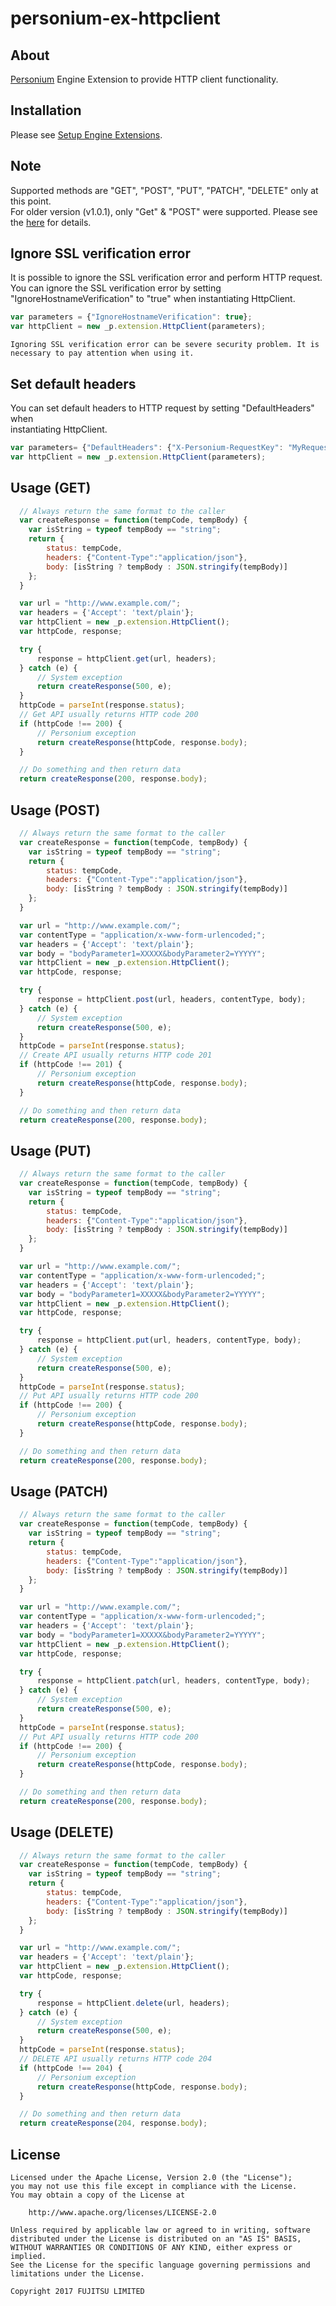 # personium-ex-httpclient

## About
[Personium](http://personium.io) Engine Extension to provide HTTP client functionality.

## Installation
Please see [Setup Engine Extensions](https://personium.io/docs/en/server-operator/setup_engine_extensions.html).

## Note
Supported methods are "GET", "POST", "PUT", "PATCH", "DELETE" only at this point.  
For older version (v1.0.1), only "Get" & "POST" were supported. Please see the [here](OlderVersion.md) for details.

## Ignore SSL verification error
It is possible to ignore the SSL verification error and perform HTTP request.
You can ignore the SSL verification error by setting "IgnoreHostnameVerification" to "true" when instantiating HttpClient.
```` javascript
var parameters = {"IgnoreHostnameVerification": true};
var httpClient = new _p.extension.HttpClient(parameters);
````
` Ignoring SSL verification error can be severe security problem. It is necessary to pay attention when using it. `

## Set default headers
You can set default headers to HTTP request by setting "DefaultHeaders" when  
instantiating HttpClient.
```` Javascript
var parameters= {"DefaultHeaders": {"X-Personium-RequestKey": "MyRequestKey"}};
var httpClient = new _p.extension.HttpClient(parameters);
````

## Usage (GET)

```` Javascript
  // Always return the same format to the caller
  var createResponse = function(tempCode, tempBody) {
    var isString = typeof tempBody == "string";
    return {
        status: tempCode,
        headers: {"Content-Type":"application/json"},
        body: [isString ? tempBody : JSON.stringify(tempBody)]
    };
  }

  var url = "http://www.example.com/";
  var headers = {'Accept': 'text/plain'};
  var httpClient = new _p.extension.HttpClient();
  var httpCode, response;

  try {
      response = httpClient.get(url, headers);
  } catch (e) {
      // System exception
      return createResponse(500, e);
  }
  httpCode = parseInt(response.status);
  // Get API usually returns HTTP code 200
  if (httpCode !== 200) {
      // Personium exception
      return createResponse(httpCode, response.body);
  }

  // Do something and then return data
  return createResponse(200, response.body);

````

## Usage (POST)

```` Javascript
  // Always return the same format to the caller
  var createResponse = function(tempCode, tempBody) {
    var isString = typeof tempBody == "string";
    return {
        status: tempCode,
        headers: {"Content-Type":"application/json"},
        body: [isString ? tempBody : JSON.stringify(tempBody)]
    };
  }

  var url = "http://www.example.com/";
  var contentType = "application/x-www-form-urlencoded;";
  var headers = {'Accept': 'text/plain'};
  var body = "bodyParameter1=XXXXX&bodyParameter2=YYYYY";
  var httpClient = new _p.extension.HttpClient();
  var httpCode, response;

  try {
      response = httpClient.post(url, headers, contentType, body);
  } catch (e) {
      // System exception
      return createResponse(500, e);
  }
  httpCode = parseInt(response.status);
  // Create API usually returns HTTP code 201
  if (httpCode !== 201) {
      // Personium exception
      return createResponse(httpCode, response.body);
  }

  // Do something and then return data
  return createResponse(200, response.body);

````

## Usage (PUT)

```` Javascript
  // Always return the same format to the caller
  var createResponse = function(tempCode, tempBody) {
    var isString = typeof tempBody == "string";
    return {
        status: tempCode,
        headers: {"Content-Type":"application/json"},
        body: [isString ? tempBody : JSON.stringify(tempBody)]
    };
  }

  var url = "http://www.example.com/";
  var contentType = "application/x-www-form-urlencoded;";
  var headers = {'Accept': 'text/plain'};
  var body = "bodyParameter1=XXXXX&bodyParameter2=YYYYY";
  var httpClient = new _p.extension.HttpClient();
  var httpCode, response;

  try {
      response = httpClient.put(url, headers, contentType, body);
  } catch (e) {
      // System exception
      return createResponse(500, e);
  }
  httpCode = parseInt(response.status);
  // Put API usually returns HTTP code 200
  if (httpCode !== 200) {
      // Personium exception
      return createResponse(httpCode, response.body);
  }

  // Do something and then return data
  return createResponse(200, response.body);

````

## Usage (PATCH)

```` Javascript
  // Always return the same format to the caller
  var createResponse = function(tempCode, tempBody) {
    var isString = typeof tempBody == "string";
    return {
        status: tempCode,
        headers: {"Content-Type":"application/json"},
        body: [isString ? tempBody : JSON.stringify(tempBody)]
    };
  }

  var url = "http://www.example.com/";
  var contentType = "application/x-www-form-urlencoded;";
  var headers = {'Accept': 'text/plain'};
  var body = "bodyParameter1=XXXXX&bodyParameter2=YYYYY";
  var httpClient = new _p.extension.HttpClient();
  var httpCode, response;

  try {
      response = httpClient.patch(url, headers, contentType, body);
  } catch (e) {
      // System exception
      return createResponse(500, e);
  }
  httpCode = parseInt(response.status);
  // Put API usually returns HTTP code 200
  if (httpCode !== 200) {
      // Personium exception
      return createResponse(httpCode, response.body);
  }

  // Do something and then return data
  return createResponse(200, response.body);

````

## Usage (DELETE)

```` Javascript
  // Always return the same format to the caller
  var createResponse = function(tempCode, tempBody) {
    var isString = typeof tempBody == "string";
    return {
        status: tempCode,
        headers: {"Content-Type":"application/json"},
        body: [isString ? tempBody : JSON.stringify(tempBody)]
    };
  }

  var url = "http://www.example.com/";
  var headers = {'Accept': 'text/plain'};
  var httpClient = new _p.extension.HttpClient();
  var httpCode, response;

  try {
      response = httpClient.delete(url, headers);
  } catch (e) {
      // System exception
      return createResponse(500, e);
  }
  httpCode = parseInt(response.status);
  // DELETE API usually returns HTTP code 204
  if (httpCode !== 204) {
      // Personium exception
      return createResponse(httpCode, response.body);
  }

  // Do something and then return data
  return createResponse(204, response.body);

````

## License

```
Licensed under the Apache License, Version 2.0 (the "License");
you may not use this file except in compliance with the License.
You may obtain a copy of the License at

    http://www.apache.org/licenses/LICENSE-2.0

Unless required by applicable law or agreed to in writing, software
distributed under the License is distributed on an "AS IS" BASIS,
WITHOUT WARRANTIES OR CONDITIONS OF ANY KIND, either express or implied.
See the License for the specific language governing permissions and
limitations under the License.

Copyright 2017 FUJITSU LIMITED
```

